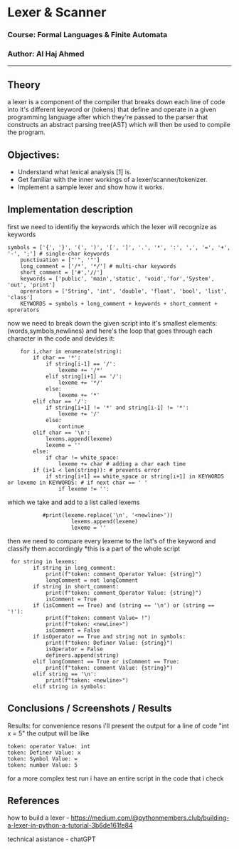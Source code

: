 # Lexer & Scanner
### Course: Formal Languages & Finite Automata
### Author: Al Haj Ahmed
----

## Theory
a lexer is a component of the compiler that breaks down each line of code into it's different keyword or (tokens) that define and operate in a given programming language after which they're passed to the parser
that constructs an abstract parsing tree(AST) which will then be used to compile the program.


## Objectives:

* Understand what lexical analysis [1] is.
* Get familiar with the inner workings of a lexer/scanner/tokenizer.
* Implement a sample lexer and show how it works.


## Implementation description

first we need to identifiy the keywords which the lexer will recognize as keywords
```
symbols = ['{', '}', '(', ')', '[', ']', '.', '*', ':', ',', '=', '+', '-', ';'] # single-char keywords
    punctiuation = ["'", '"']
    long_comment = ['/*', '*/'] # multi-char keywords
    short_comment = ['#','//']
    keywords = ['public', 'main','static', 'void','for','System', 'out', 'print']
    oprerators = ['String', 'int', 'double', 'float', 'bool', 'list', 'class']
    KEYWORDS = symbols + long_comment + keywords + short_comment + oprerators
```

now we need to break down the given script into it's smallest elements:(words,symbols,newlines) and here's the loop that goes through each character in the code and devides it:
```
    for i,char in enumerate(string):
        if char == '*':
            if string[i-1] == '/':
                lexeme += '/*'
            elif string[i+1] == '/':
                lexeme += '*/'
            else:
                lexeme += '*'
        elif char == '/':
            if string[i+1] != '*' and string[i-1] != '*':
                lexeme += '/'
            else:
                continue
        elif char == '\n':
            lexems.append(lexeme)
            lexeme = ''
        else:
            if char != white_space:
                lexeme += char # adding a char each time
        if (i+1 < len(string)): # prevents error
            if string[i+1] == white_space or string[i+1] in KEYWORDS or lexeme in KEYWORDS: # if next char == ' '
                if lexeme != '':
```
which we take and add to a list called lexems
```
           #print(lexeme.replace('\n', '<newline>'))
                    lexems.append(lexeme)
                    lexeme = ''
```
then we need to compare every lexeme to the list's of the keyword and classify them accordingly
*this is a part of the whole script
```
 for string in lexems:
        if string in long_comment:
            print(f"token: comment_Operator Value: {string}")
            longComment = not longComment
        if string in short_comment:
            print(f"token: comment_Operator Value: {string}")
            isComment = True
        if (isComment == True) and (string == '\n') or (string == '!'):
            print(f"token: comment Value= !")
            print(f"token: <newLine>")
            isComment = False
        if isOperator == True and string not in symbols:
            print(f"token: Definer Value: {string}")
            isOperator = False
            definers.append(string)
        elif longComment == True or isComment == True:
            print(f"token: comment Value: {string}")
        elif string == '\n':
            print(f"token: <newline>")
        elif string in symbols:
```


## Conclusions / Screenshots / Results
Results:
for convenience resons i'll present the output
for a line of code "int x = 5" the output will be like 
```
token: operator Value: int
token: Definer Value: x
token: Symbol Value: =
token: number Value: 5
```
for a more complex test run i have an entire script in the code that i check
## References
how to build a lexer - https://medium.com/@pythonmembers.club/building-a-lexer-in-python-a-tutorial-3b6de161fe84

technical asistance - chatGPT
